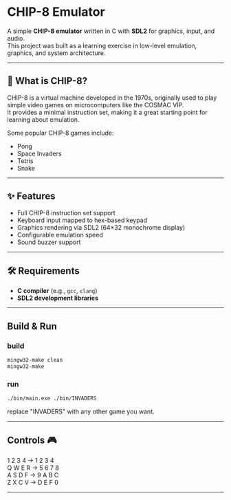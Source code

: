 # CHIP-8 Emulator

A simple **CHIP-8 emulator** written in C with **SDL2** for graphics, input, and audio.  
This project was built as a learning exercise in low-level emulation, graphics, and system architecture.

---

## 📖 What is CHIP-8?

CHIP-8 is a virtual machine developed in the 1970s, originally used to play simple video games on microcomputers like the COSMAC VIP.  
It provides a minimal instruction set, making it a great starting point for learning about emulation.

Some popular CHIP-8 games include:
- Pong
- Space Invaders
- Tetris
- Snake

---

## ✨ Features

- Full CHIP-8 instruction set support
- Keyboard input mapped to hex-based keypad
- Graphics rendering via SDL2 (64×32 monochrome display)
- Configurable emulation speed
- Sound buzzer support

---

## 🛠️ Requirements

- **C compiler** (e.g., `gcc`, `clang`)
- **SDL2 development libraries**

---

## Build & Run

### build
```bash
mingw32-make clean
mingw32-make

```
### run
```bash 
./bin/main.exe ./bin/INVADERS 
```
replace "INVADERS" with any other game you want.

---

## Controls 🎮
1 2 3 4    →   1 2 3 4 <br>
Q W E R    →   5 6 7 8 <br>
A S D F    →   9 A B C <br>
Z X C V    →   D E F 0

---
